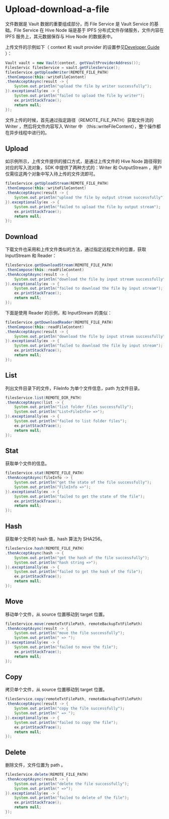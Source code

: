 # Upload-download-a-file

文件数据是 Vault 数据的重要组成部分，而 File Service 是 Vault Service 的基础。File Service 在 Hive Node 端是基于 IPFS 分布式文件存储服务，文件内容在 IPFS 服务上，其元数据保存与 Hive Node 的数据表中。

上传文件的示例如下（ context 和 vault provider 的设置参见[Developer Guide](./) ）：

```java
Vault vault = new Vault(context, getVaultProviderAddress());
FilesServic filesService = vault.getFilesService();
filesService.getUploadWriter(REMOTE_FILE_PATH)
.thenCompose(this::writeFileContent)
.thenAcceptAsync(result -> {
    System.out.println("upload the file by writer successfully");
}).exceptionally(ex -> {
    System.out.println("failed to upload the file by writer");
    ex.printStackTrace();
    return null;
});
```

文件上传的时候，首先通过指定路径（REMOTE\_FILE\_PATH）获取文件流的 Writer ，然后将文件内容写入 Writer 中 （this::writeFileContent），整个操作都在异步线程中进行的。

## Upload

如示例所示，上传文件提供的接口方式，是通过上传文件的 Hive Node 路径得到对应的写入流对象，SDK 中提供了两种方式的：Writer 和 OutputStream ，用户仅需往这两个对象中写入待上传的文件流即可。

```java
filesService.getUploadStream(REMOTE_FILE_PATH)
.thenCompose(this::writeFileContent)
.thenAcceptAsync(result -> {
    System.out.println("upload the file by output stream successfully");
}).exceptionally(ex -> {
    System.out.println("failed to upload the file by output stream");
    ex.printStackTrace();
    return null;
});
```

## Download

下载文件也采用和上传文件类似的方法，通过指定远程文件的位置，获取 InputStream 和 Reader：

```java
filesService.getDownloadStream(REMOTE_FILE_PATH)
.thenCompose(this::readFileContent)
.thenAcceptAsync(result -> {
    System.out.println("download the file by input stream successfully");
}).exceptionally(ex -> {
    System.out.println("failed to download the file by input stream");
    ex.printStackTrace();
    return null;
});
```

下面是使用 Reader 的示例，和 InputStream 的类似：

```java
filesService.getDownloadReader(REMOTE_FILE_PATH)
.thenCompose(this::readFileContent)
.thenAcceptAsync(result -> {
    System.out.println("download the file by input stream successfully");
}).exceptionally(ex -> {
    System.out.println("failed to download the file by input stream");
    ex.printStackTrace();
    return null;
});
```

## List

列出文件目录下的文件，FileInfo 为单个文件信息，path 为文件目录。

```java
filesService.list(REMOTE_DIR_PATH)
.thenAcceptAsync(list -> {
    System.out.println("list folder files successfully");
    System.out.println("List<FileInfo> =>");
}).exceptionally(ex -> {
    System.out.println("failed to list folder files");
    ex.printStackTrace();
    return null;
});
```

## Stat

获取单个文件的信息。

```java
filesService.stat(REMOTE_FILE_PATH)
.thenAcceptAsync(fileInfo -> {
    System.out.println("get the state of the file successfully");
    System.out.println("FileInfo =>");
}).exceptionally(ex -> {
    System.out.println("failed to get the state of the file");
    ex.printStackTrace();
    return null;
});
```

## Hash

获取单个文件的 hash 值，hash 算法为 SHA256。

```java
filesService.hash(REMOTE_FILE_PATH)
.thenAcceptAsync(hash -> {
    System.out.println("get the hash of the file successfully");
    System.out.println("hash string =>");
}).exceptionally(ex -> {
    System.out.println("failed to get the hash of the file");
    ex.printStackTrace();
    return null;
});
```

## Move

移动单个文件，从 source 位置移动到 target 位置。

```java
filesService.move(remoteTxtFilePath, remoteBackupTxtFilePath)
.thenAcceptAsync(result -> {
    System.out.println("move the file successfully");
    System.out.println(" => ");
}).exceptionally(ex -> {
    System.out.println("failed to move the file");
    ex.printStackTrace();
    return null;
});
```

## Copy

拷贝单个文件，从 source 位置移动到 target 位置。

```java
filesService.copy(remoteTxtFilePath, remoteBackupTxtFilePath)
.thenAcceptAsync(result -> {
    System.out.println("copy the file successfully");
    System.out.println(" => ");
}).exceptionally(ex -> {
    System.out.println("failed to copy the file");
    ex.printStackTrace();
    return null;
});
```

## Delete

删除文件，文件位置为 path 。

```java
filesService.delete(REMOTE_FILE_PATH)
.thenAcceptAsync(result -> {
    System.out.println("delete the file successfully");
    System.out.println(" =>");
}).exceptionally(ex -> {
    System.out.println("failed to delete of the file");
    ex.printStackTrace();
    return null;
});
```
